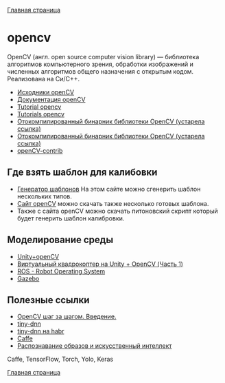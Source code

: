 
[Главная страница](https://stm66.github.io/)

# opencv
OpenCV (англ. open source computer vision library) — библиотека алгоритмов компьютерного зрения, обработки изображений и численных алгоритмов общего назначения с открытым кодом. Реализована на Си/C++.
- [Исходники openCV](https://github.com/opencv/opencv/)
- [Документация openCV](http://docs.opencv.org)
- [Tutorial opencv](https://docs.opencv.org/3.4/d9/df8/tutorial_root.html)
- [Tutorials opencv](https://docs.opencv.org/3.4/)
- [Отокомпилированный бинарник библиотеки OpenCV (устарела ссылка)](http://opencv.org/downloads.html)
- [Отокомпилированный бинарник библиотеки OpenCV (устарела ссылка)](https://opencv.org/releases/)
- [openCV-contrib](https://github.com/opencv/opencv_contrib)


## Где взять шаблон для калибовки
- [Генератор шаблонов](https://calib.io/pages/camera-calibration-pattern-generator)  На этом сайте можно сгенерить шаблон нескольких типов.
- [Сайт openCV](https://docs.opencv.org/4.x/da/d0d/tutorial_camera_calibration_pattern.html) можно скачать также несколько готовых шаблона.
- Также с сайта openCV можно скачать питоновский скрипт который будет генерить шаблон калибровки.

## Моделирование среды

- [Unity+openCV](https://habr.com/ru/articles/271337/)
- [Виртуальный квадрокоптер на Unity + OpenCV (Часть 1)](https://habr.com/ru/articles/267791/)
- [ROS - Robot Operating System](https://www.ros.org/)
- [Gazebo](https://gazebosim.org/home)

## Полезные ссылки

- [OpenCV шаг за шагом. Введение.](https://robocraft.ru/computervision/264)
- [tiny-dnn](https://github.com/tiny-dnn/tiny-dnn)
- [tiny-dnn на habr](https://habr.com/ru/articles/319436/)
- [Caffe](http://caffe.berkeleyvision.org/)
- [Распознавание образов и искусственный интеллект](https://recog.ru/)

Caffe, TensorFlow, Torch, Yolo, Keras


[Главная страница](https://stm66.github.io/)
